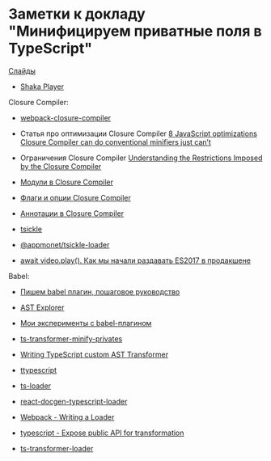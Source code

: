# Заметки к докладу "Минифицируем приватные поля в TypeScript"

[Слайды](typescript-private-talk.pdf)

- [Shaka Player](https://github.com/google/shaka-player)

Closure Compiler:
  - [webpack-closure-compiler](https://npmjs.com/package/webpack-closure-compiler)
  - Статья про оптимизации Closure Compiler [8 JavaScript optimizations Closure Compiler can do conventional minifiers just can’t](https://medium.com/@thomasdeegan/10-optimizations-closure-compiler-can-do-and-uglify-friends-cant-6dca4232299f)
  - Ограничения Closure Compiler [Understanding the Restrictions Imposed by the Closure Compiler](https://developers.google.com/closure/compiler/docs/limitations)
  - [Модули в Closure Compiler](https://github.com/google/closure-library/wiki/goog.module:-an-ES6-module-like-alternative-to-goog.provide)
  - [Флаги и опции Closure Compiler](https://github.com/google/closure-compiler/wiki/Flags-and-Options)
  - [Аннотации в Closure Compiler](https://github.com/google/closure-compiler/wiki/Annotating-JavaScript-for-the-Closure-Compiler)
  - [tsickle](github.com/angular/tsickle)
  - [@appmonet/tsickle-loader](github.com/AppMonet/tsickle-loader)
  
- [await video.play(). Как мы начали раздавать ES2017 в продакшене](https://events.yandex.ru/events/yasubbotnik/26-oct-2019?openTalkDescription=195-348)

Babel:
  - [Пишем babel плагин, пошаговое руководство](https://habr.com/ru/post/490456)
  - [AST Explorer](https://astexplorer.net/)
  - [Мои эксперименты с babel-плагином](https://github.com/mad-gooze/babel-typescript-mangle-private)
  
- [ts-transformer-minify-privates](https://github.com/timocov/ts-transformer-minify-privates)
- [Writing TypeScript custom AST Transformer](https://levelup.gitconnected.com/writing-typescript-custom-ast-transformer-part-1-7585d6916819)
- [ttypescript](https://github.com/cevek/ttypescript)
- [ts-loader](https://github.com/TypeStrong/ts-loader)
- [react-docgen-typescript-loader](https://github.com/strothj/react-docgen-typescript-loader)
- [Webpack - Writing a Loader](https://webpack.js.org/contribute/writing-a-loader)
- [typescript - Expose public API for transformation](https://github.com/Microsoft/TypeScript/pull/13940)
- [ts-transformer-loader](https://github.com/mad-gooze/ts-transformer-loader)
